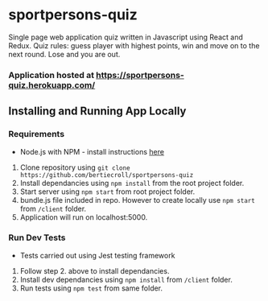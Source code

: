 # sportpersons-quiz
Single page web application quiz written in Javascript using React and Redux.
Quiz rules: guess player with highest points, win and move on to the next round. Lose and you are out. 

### Application hosted at https://sportpersons-quiz.herokuapp.com/


## Installing and Running App Locally

### Requirements
* Node.js with NPM - install instructions [here](https://docs.npmjs.com/getting-started/installing-node)

1. Clone repository using `git clone https://github.com/bertiecroll/sportpersons-quiz`
2. Install dependancies using `npm install` from the root project folder.
3. Start server using `npm start` from root project folder.
4. bundle.js file included in repo. However to create locally use `npm start` from `/client` folder.
5. Application will run on localhost:5000.

### Run Dev Tests
* Tests carried out using Jest testing framework

1. Follow step 2. above to install dependancies.
2. Install dev dependancies using `npm install` from `/client` folder.
3. Run tests using `npm test` from same folder.
